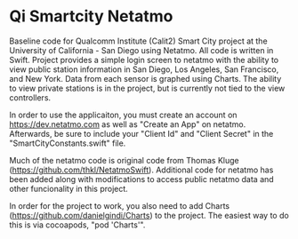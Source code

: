 # Qi Smartcity Netatmo

Baseline code for Qualcomm Institute (Calit2) Smart City project at the University of California - San Diego using Netatmo. All code is written in Swift. Project provides a simple login screen to netatmo with the ability to view public station information in San Diego, Los Angeles, San Francisco, and New York. Data from each sensor is graphed using Charts. The ability to view private stations is in the project, but is currently not tied to the view controllers.

In order to use the applicaiton, you must create an account on https://dev.netatmo.com as well as "Create an App" on netatmo. Afterwards, be sure to include your "Client Id" and "Client Secret" in the "SmartCityConstants.swift" file.

Much of the netatmo code is original code from Thomas Kluge (https://github.com/thkl/NetatmoSwift). Additional code for netatmo has been added along with modifications to access public netatmo data and other funcionality in this project.

In order for the project to work, you also need to add Charts (https://github.com/danielgindi/Charts) to the project. The easiest way to do this is via cocoapods, "pod 'Charts'".